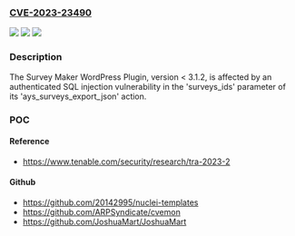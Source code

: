 ### [CVE-2023-23490](https://cve.mitre.org/cgi-bin/cvename.cgi?name=CVE-2023-23490)
![](https://img.shields.io/static/v1?label=Product&message=Survey%20Maker%20WordPress%20Plugin&color=blue)
![](https://img.shields.io/static/v1?label=Version&message=%3C%203.1.2%20&color=brightgreen)
![](https://img.shields.io/static/v1?label=Vulnerability&message=Authenticated%20SQL%20Injection&color=brightgreen)

### Description

The Survey Maker WordPress Plugin, version < 3.1.2, is affected by an authenticated SQL injection vulnerability in the 'surveys_ids' parameter of its 'ays_surveys_export_json' action.

### POC

#### Reference
- https://www.tenable.com/security/research/tra-2023-2

#### Github
- https://github.com/20142995/nuclei-templates
- https://github.com/ARPSyndicate/cvemon
- https://github.com/JoshuaMart/JoshuaMart

